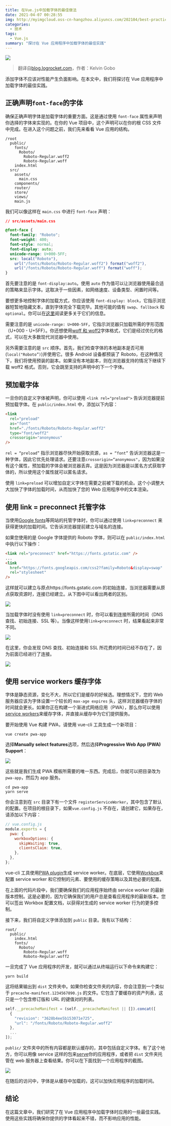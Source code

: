 ```yaml
---
title: 在Vue.js中加载字体的最佳做法
date: 2021-04-07 00:28:55
img: http://myimgcloud.oss-cn-hangzhou.aliyuncs.com/202104/best-practices-for-loading-fonts-in-vue/banner.png
categories:
  - 技术
tags:
  - Vue.js
summary: "探讨在 Vue 应用程序中加载字体的最佳实践"
---
```


![](http://myimgcloud.oss-cn-hangzhou.aliyuncs.com/202104/best-practices-for-loading-fonts-in-vue/banner.png)

> 翻译自[blog.logrocket.com](https://blog.logrocket.com/best-practices-for-loading-fonts-in-vue/)，作者：Kelvin Gobo

添加字体不应该对性能产生负面影响。在本文中，我们将探讨在 Vue 应用程序中加载字体的最佳实践。

## 正确声明`font-face`的字体

确保正确声明字体是加载字体的重要方面。这是通过使用 `font-face` 属性来声明你选择的字体来实现的。在你的 Vue 项目中，这个声明可以在你的根 CSS 文件中完成。在进入这个问题之前，我们先来看看 Vue 应用的结构。

```
/root
  public/
    fonts/
      Roboto/
        Roboto-Regular.woff2
        Roboto-Regular.woff
    index.html
  src/
    assets/
      main.css
    components/
    router/
    store/
    views/
    main.js
```

我们可以像这样在 `main.css` 中进行 `font-face` 声明：

```css
// src/assets/main.css

@font-face {
  font-family: "Roboto";
  font-weight: 400;
  font-style: normal;
  font-display: auto;
  unicode-range: U+000-5FF;
  src: local("Roboto"),
    url("/fonts/Roboto/Roboto-Regular.woff2") format("woff2"),
    url("/fonts/Roboto/Roboto-Regular.woff") format("woff");
}
```

首先要注意的是 `font-display:auto`。使用 `auto` 作为值可以让浏览器使用最合适的策略来显示字体。这取决于一些因素，如网络速度、设备类型、闲置时间等。

要想更多地控制字体的加载方式，你应该使用 `font-display: block`，它指示浏览器短暂地隐藏文本，直到字体完全下载完毕。其他可能的值有 `swap`、`fallback` 和 `optional`。你可以在[这里](https://css-tricks.com/almanac/properties/f/font-display/)阅读更多关于它们的信息。

需要注意的是 `unicode-range: U+000-5FF`，它指示浏览器只加载所需的字形范围（U+000 - U+5FF）。你还想使用[woff 和 woff2](https://css-tricks.com/understanding-web-fonts-getting/)字体格式，它们是经过优化的格式，可以在大多数现代浏览器中使用。

另外需要注意的是 `src` 顺序。首先，我们检查字体的本地副本是否可用(`local("Roboto”)`)并使用它。很多 Android 设备都预装了 Roboto，在这种情况下，我们将使用预装的副本。如果没有本地副本，则在浏览器支持的情况下继续下载 woff2 格式。否则，它会跳至支持的声明中的下一个字体。

## 预加载字体

一旦你的自定义字体被声明，你可以使用 `<link rel="preload">` 告诉浏览器提前预加载字体。在 `public/index.html` 中，添加以下内容：

```html
<link
  rel="preload"
  as="font"
  href="./fonts/Roboto/Roboto-Regular.woff2"
  type="font/woff2"
  crossorigin="anonymous"
/>
```

`rel = “preload”` 指示浏览器尽快开始获取资源，`as = “font”` 告诉浏览器这是一种字体，因此它优先处理请求。还要注意`crossorigin=“anonymous"`，因为如果没有这个属性，预加载的字体会被浏览器丢弃。这是因为浏览器是以匿名方式获取字体的，所以使用这个属性就可以匿名请求。

使用 `link=preload` 可以增加自定义字体在需要之前被下载的机会。这个小调整大大加快了字体的加载时间，从而加快了您的 Web 应用程序中的文本渲染。

## 使用 link = preconnect 托管字体

当使用[Google fonts](https://fonts.google.com/)等网站的托管字体时，你可以通过使用 `link=preconnect` 来获得更快的加载时间。它告诉浏览器提前建立与域名的连接。

如果您使用的是 Google 字体提供的 Roboto 字体，则可以在 `public/index.html` 中执行以下操作：

```html
<link rel="preconnect" href="https://fonts.gstatic.com" />
...
<link
  href="https://fonts.googleapis.com/css2?family=Roboto&display=swap"
  rel="stylesheet"
/>
```

这样就可以建立与原点https://fonts.gstatic.com 的初始连接，当浏览器需要从原点获取资源时，连接已经建立。从下图中可以看出两者的区别。

![](http://myimgcloud.oss-cn-hangzhou.aliyuncs.com/202104/best-practices-for-loading-fonts-in-vue/1.png)

当加载字体时没有使用 `link=preconnect` 时，你可以看到连接所需的时间（DNS 查找、初始连接、SSL 等）。当像这样使用`link=preconnect` 时，结果看起来非常不同。

![](http://myimgcloud.oss-cn-hangzhou.aliyuncs.com/202104/best-practices-for-loading-fonts-in-vue/2.png)

在这里，你会发现 DNS 查找、初始连接和 SSL 所花费的时间已经不存在了，因为前面已经进行了连接。

![](http://myimgcloud.oss-cn-hangzhou.aliyuncs.com/202104/best-practices-for-loading-fonts-in-vue/3.png)

## 使用 service workers 缓存字体

字体是静态资源，变化不大，所以它们是缓存的好候选。理想情况下，您的 Web 服务器应该为字体设置一个较长的 `max-age expires` 头，这样浏览器缓存字体的时间就会更长。如果你正在构建一个渐进式网络应用（PWA），那么你可以使用[service workers](https://developers.google.com/web/fundamentals/primers/service-workers)来缓存字体，并直接从缓存中为它们提供服务。

要开始使用 Vue 构建 PWA，请使用 vue-cli 工具生成一个新项目：

```shell
vue create pwa-app
```

选择**Manually select features**选项，然后选择**Progressive Web App (PWA) Support**：

![](http://myimgcloud.oss-cn-hangzhou.aliyuncs.com/202104/best-practices-for-loading-fonts-in-vue/4.png)

这些就是我们生成 PWA 模板所需要的唯一东西。完成后，你就可以把目录改为 `pwa-app`，然后为 app 服务。

```shell
cd pwa-app
yarn serve
```

你会注意到在 `src` 目录下有一个文件 `registerServiceWorker`，其中包含了默认的配置。在项目的根目录下，如果`vue.config.js` 不存在，请创建它，如果存在，请添加以下内容：

```js
// vue.config.js
module.exports = {
  pwa: {
    workboxOptions: {
      skipWaiting: true,
      clientsClaim: true,
    },
  },
};
```

vue-cli 工具使用[PWA plugin](https://cli.vuejs.org/core-plugins/pwa.html)生成 service worker。在底层，它使用[Workbox](https://developers.google.com/web/tools/workbox)来配置 service worker 和它控制的元素、要使用的缓存策略以及其他必要的配置。

在上面的代码片段中，我们要确保我们的应用程序始终由 service worker 的最新版本控制。这是必要的，因为它确保我们的用户总是查看应用程序的最新版本。您可以签出 Workbox 配置文档，以获得对生成的 service worker 行为的更多控制。

接下来，我们将自定义字体添加到 `public` 目录。我有以下结构：

```
root/
  public/
    index.html
    fonts/
      Roboto/
        Roboto-Regular.woff
        Roboto-Regular.woff2
```

一旦完成了 Vue 应用程序的开发，就可以通过从终端运行以下命令来构建它：

```
yarn build
```

这将结果输出到 `dist` 文件夹中。如果你检查文件夹的内容，你会注意到一个类似于 `precache-manifest.1234567890.js` 的文件。它包含了要缓存的资产列表，这只是一个包含修订版和 URL 的键值对的列表。

```js
self.__precacheManifest = (self.__precacheManifest || []).concat([
  {
    "revision": "3628b4ee5b153071e725",
    "url": "/fonts/Roboto/Roboto-Regular.woff2"
  },
  ...
]);
```

`public/` 文件夹中的所有内容都是默认缓存的，其中包括自定义字体。有了这个地方，你可以用像 service 这样的包来[serve](https://www.npmjs.com/package/serve)你的应用程序，或者把 `dist` 文件夹托管在 web 服务器上查看结果。你可以在下面找到一个应用程序的截图。

![](http://myimgcloud.oss-cn-hangzhou.aliyuncs.com/202104/best-practices-for-loading-fonts-in-vue/5.png)

在随后的访问中，字体是从缓存中加载的，这可以加快应用程序的加载时间。

## 结论

在这篇文章中，我们研究了在 Vue 应用程序中加载字体时应用的一些最佳实践。使用这些实践将确保你提供的字体看起来不错，而不影响应用的性能。
